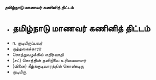 **தமிழ்நாடு மாணவர் கணினித் திட்டம்**
- # தமிழ்நாடு மாணவர் கணினித் திட்டம்
- n. குடியிருப்பவர்
- குத்தகைக்காரர்
- சொத்துவழக்கில் எதிர்வாதி
- (சட்) சொத்தின் தனிநிலை உரிமையாளர்
- (வினை) கீழ்க்குடிவாரத்தில் கொண்டிரு
- குடியிரு.

